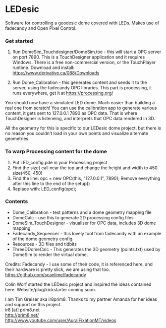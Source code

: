 LEDesic
=======

Software for controlling a geodesic dome covered with LEDs. Makes use of fadecandy and Open Pixel Control.

### Get started

1. Run DomeSim_Touchdesigner/DomeSim.toe - this will start a OPC server on port 7890.
	This is a TouchDesigner application and it requires Windows. There is a free non-commercial version, or the TouchPlayer runtime. Download and install: https://www.derivative.ca/088/Downloads

2. Run Dome_Calibration - this generates content and sends it to the server, using the fadecandy OPC libraries. This part is processing, it runs everywhere, get it at https://processing.org/

You should now have a simulated LED dome. Much easier than building a real one from scratch! You can use the calibration app to generate various content, it gets sent to 127.0.0.1 7890 as OPC data. That is where TouchDesigner is listeneing, and interprets that OPC data rendered in 3D.

All the geometry for this is specific to our LEDesic dome project, but there is no reason you couldn't load in your own points and visualize alternate geometries.

### To warp Processing content for the dome

1. Put LED\_config.pde in your Processing project
2. Find the size( call near the top and change the height and width to 450
	size(450, 450<there might be another arg here>)
3. Find the line: opc = new OPC(this, "127.0.0.1", 7890);
	Remove everything after this line to the end of the setup()
4. Replace with:
	LED_config(opc);

### Contents

* Dome\_Calibration - test patterns and a dome geometry mapping file
* DomeCalc - use this to generate 2D processing config files
* DomeSim\_TouchDesigner - visualiser for OPC data, includes 3D dome mapping
* Fadecandy_Sequencer - this lovely tool from fadecandy with an example of the dome geometry config
* Resources - 3D files and tidbits
* ThreeDDomeCalc - This generates the 3D geometry (points.txt) used by DomeSim to render the virtual dome.

Credits:
Fadecandy - I use some of their code, it is referenced here, and their 
hardware is pretty slick, we are using that too.
https://github.com/scanlime/fadecandy

Colin Worf started the LEDesic project and inspired the ideas contained here. Website/plug/kickstarter coming soon.

I am Tim Greiser aka ir8prim8. Thanks to my partner Amanda for her ideas and support on this project.  
ir8 [at] prim8.net  
http://prim8.net/  
http://www.youtube.com/user/AuralFixationMT/videos
